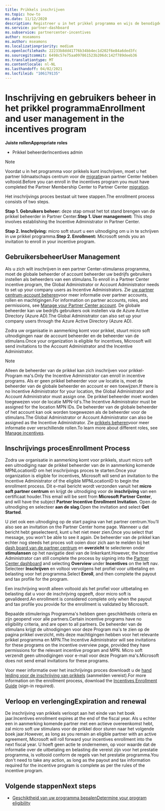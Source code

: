 ```yaml
---
title: Prikkels inschrijven
ms.topic: how-to
ms.date: 11/12/2020
description: Registreer u in het prikkel programma en wijs de benodigde rollen toe voor gebruikers beheer. In dit artikel wordt het inschrijvings proces beschreven.
ms.service: partner-dashboard
ms.subservice: partnercenter-incentives
author: mseamons
ms.author: mseamons
ms.localizationpriority: medium
ms.openlocfilehash: 22233b8dd41776b34bb4ec1d202f6e84a6ded3fc
ms.sourcegitcommit: 6498c57e75aa097861523b206dc142f789deeb36
ms.translationtype: MT
ms.contentlocale: nl-NL
ms.lasthandoff: 04/02/2021
ms.locfileid: "106179135"
---
```

# <a name="enrollment-and-user-management-in-the-incentives-program"></a><span data-ttu-id="09239-104">Inschrijving en gebruikers beheer in het prikkel programma</span><span class="sxs-lookup"><span data-stu-id="09239-104">Enrollment and user management in the incentives program</span></span>

<span data-ttu-id="09239-105">**Juiste rollen**</span><span class="sxs-lookup"><span data-stu-id="09239-105">**Appropriate roles**</span></span>

- <span data-ttu-id="09239-106">Prikkel beheerder</span><span class="sxs-lookup"><span data-stu-id="09239-106">Incentives admin</span></span>

>[!NOTE]
><span data-ttu-id="09239-107">Voordat u in het programma voor prikkels kunt inschrijven, moet u het partner lidmaatschaps centrum voor de [migratie](prepare-pmc-pc-migration.md)van partner Center hebben voltooid.</span><span class="sxs-lookup"><span data-stu-id="09239-107">Before you can enroll in the incentives program you must have completed the Partner Membership Center to Partner Center [migration](prepare-pmc-pc-migration.md).</span></span>

<span data-ttu-id="09239-108">Het inschrijvings proces bestaat uit twee stappen.</span><span class="sxs-lookup"><span data-stu-id="09239-108">The enrollment process consists of two steps.</span></span>

<span data-ttu-id="09239-109">**Stap 1. Gebruikers beheer:** deze stap omvat het tot stand brengen van de prikkel beheerder in Partner Center.</span><span class="sxs-lookup"><span data-stu-id="09239-109">**Step 1. User management:** This step involves establishing the Incentive Administrator in Partner Center.</span></span>

<span data-ttu-id="09239-110">**Stap 2. Inschrijving:** micro soft stuurt u een uitnodiging om u in te schrijven in uw prikkel programma.</span><span class="sxs-lookup"><span data-stu-id="09239-110">**Step 2. Enrollment:** Microsoft sends you an invitation to enroll in your incentive program.</span></span>

## <a name="user-management"></a><span data-ttu-id="09239-111">Gebruikersbeheer</span><span class="sxs-lookup"><span data-stu-id="09239-111">User Management</span></span>

<span data-ttu-id="09239-112">Als u zich wilt inschrijven in een partner Center-stimulanss programma, moet de globale beheerder of account beheerder uw bedrijfs gebruikers instellen als beheerders van een stimulans.</span><span class="sxs-lookup"><span data-stu-id="09239-112">To enroll in a Partner Center incentive program, the Global Administrator or Account Administrator needs to set up your company users as Incentive Administrators.</span></span> <span data-ttu-id="09239-113">Zie [uw partner centrum-account beheren](partner-center-account-setup.md)voor meer informatie over partner accounts, rollen en machtigingen.</span><span class="sxs-lookup"><span data-stu-id="09239-113">For information on partner accounts, roles, and permissions, see [Manage your Partner Center account](partner-center-account-setup.md).</span></span> <span data-ttu-id="09239-114">De globale beheerder kan uw bedrijfs gebruikers ook instellen via de Azure Active Directory (Azure AD).</span><span class="sxs-lookup"><span data-stu-id="09239-114">The Global Administrator can also set up your company users through the Azure Active Directory (Azure AD).</span></span>

<span data-ttu-id="09239-115">Zodra uw organisatie in aanmerking komt voor prikkel, stuurt micro soft uitnodigingen naar de account beheerder en de beheerder van de stimulans.</span><span class="sxs-lookup"><span data-stu-id="09239-115">Once your organization is eligible for incentives, Microsoft will send invitations to the Account Administrator and the Incentive Administrator.</span></span>

>[!NOTE]
><span data-ttu-id="09239-116">Alleen de beheerder van de prikkel kan zich inschrijven voor prikkel-Program ma's.</span><span class="sxs-lookup"><span data-stu-id="09239-116">Only the Incentive Administrator can enroll in incentive programs.</span></span> <span data-ttu-id="09239-117">Als er geen prikkel beheerder voor uw locatie is, moet de beheerder van de globale beheerder en account er een toewijzen.</span><span class="sxs-lookup"><span data-stu-id="09239-117">If there is no Incentive Administrator for your location, the Global Administrator and Account Administrator must assign one.</span></span> <span data-ttu-id="09239-118">De prikkel beheerder moet worden toegewezen voor de locatie MPN-Id's.</span><span class="sxs-lookup"><span data-stu-id="09239-118">The Incentive Administrator must be assigned for the location MPN IDs.</span></span> <span data-ttu-id="09239-119">De beheerder van de globale beheerder of het account kan ook worden toegewezen als de beheerder voor de stimulans.</span><span class="sxs-lookup"><span data-stu-id="09239-119">The Global Administrator or Account Administrator can also be assigned as the Incentive Administrator.</span></span> <span data-ttu-id="09239-120">Zie [prikkels beheren](permissions-overview.md#manage-incentives)voor meer informatie over verschillende rollen.</span><span class="sxs-lookup"><span data-stu-id="09239-120">To learn more about different roles, see [Manage incentives](permissions-overview.md#manage-incentives).</span></span>

## <a name="enrollment-process"></a><span data-ttu-id="09239-121">Inschrijvings proces</span><span class="sxs-lookup"><span data-stu-id="09239-121">Enrollment Process</span></span>

<span data-ttu-id="09239-122">Zodra uw organisatie in aanmerking komt voor prikkels, stuurt micro soft een uitnodiging naar de prikkel beheerder van de in aanmerking komende MPNLocationID om het inschrijvings proces te starten.</span><span class="sxs-lookup"><span data-stu-id="09239-122">Once your organization is eligible for incentives, Microsoft will send an invitation to the Incentive Administrator of the eligible MPNLocationID to begin the enrollment process.</span></span> <span data-ttu-id="09239-123">Dit e-mail bericht wordt verzonden vanuit het **micro soft partner centrum** en krijgt de uitnodiging voor de **inschrijving** van een certificaat houder.</span><span class="sxs-lookup"><span data-stu-id="09239-123">This email will be sent from **Microsoft Partner Center**, and will have the subject **Partner Incentive Enrollment Invitation**.</span></span> <span data-ttu-id="09239-124">Open de uitnodiging en selecteer **aan de slag**.</span><span class="sxs-lookup"><span data-stu-id="09239-124">Open the invitation and select **Get Started**.</span></span>

<span data-ttu-id="09239-125">U ziet ook een uitnodiging op de start pagina van het partner centrum.</span><span class="sxs-lookup"><span data-stu-id="09239-125">You’ll also see an invitation on the Partner Center home page.</span></span> <span data-ttu-id="09239-126">Wanneer u dat bericht hebt geselecteerd, kunt u het niet meer zien.</span><span class="sxs-lookup"><span data-stu-id="09239-126">Once you select that message, you won’t be able to see it again.</span></span> <span data-ttu-id="09239-127">De beheerder van de prikkel kan echter nog steeds het proces volt ooien door zich aan te melden bij het [dash board van de partner centrum](https://partner.microsoft.com/dashboard/) en **overzicht** te selecteren onder **stimulansen** op het navigatie deel van de linkerkant.</span><span class="sxs-lookup"><span data-stu-id="09239-127">However, the Incentive Administrator can still complete the process by signing into the [Partner Center dashboard](https://partner.microsoft.com/dashboard/) and selecting **Overview** under **Incentives** on the left nav.</span></span> <span data-ttu-id="09239-128">Selecteer **Inschrijven** en voltooi vervolgens het profiel voor uitbetaling en belasting voor het programma.</span><span class="sxs-lookup"><span data-stu-id="09239-128">Select **Enroll**, and then complete the payout and tax profile for the program.</span></span>

<span data-ttu-id="09239-129">Een inschrijving wordt alleen voltooid als het profiel voor uitbetaling en belasting dat u voor de inschrijving opgeeft, door micro soft is gevalideerd.</span><span class="sxs-lookup"><span data-stu-id="09239-129">An enrollment is considered complete only when the payout and tax profile you provide for the enrollment is validated by Microsoft.</span></span>

<span data-ttu-id="09239-130">Bepaalde stimulerings Programma's hebben geen geschiktheids criteria en zijn geopend voor alle partners.</span><span class="sxs-lookup"><span data-stu-id="09239-130">Certain incentive programs have no eligibility criteria, and are open to all partners.</span></span> <span data-ttu-id="09239-131">De beheerder van de stimulans krijgt de uitnodigingen voor deze Program ma's te zien op de pagina prikkel overzicht, mits deze machtigingen hebben voor het relevante prikkel programma en MPN.</span><span class="sxs-lookup"><span data-stu-id="09239-131">The Incentive Administrator will see invitations for these programs on the incentive overview page, provided they have permissions for the relevant incentive program and MPN.</span></span> <span data-ttu-id="09239-132">Micro soft verzendt geen uitnodigingen voor e-mail voor deze Program ma's.</span><span class="sxs-lookup"><span data-stu-id="09239-132">Microsoft does not send email invitations for these programs.</span></span>

<span data-ttu-id="09239-133">Voor meer informatie over het inschrijvings proces downloadt u de [hand leiding voor de inschrijving van prikkels](https://partner.microsoft.com/resources/detail/partner-center-incentives-enrollment-pdf) (aanmelden vereist).</span><span class="sxs-lookup"><span data-stu-id="09239-133">For more information on the enrollment process, download the [Incentives Enrollment Guide](https://partner.microsoft.com/resources/detail/partner-center-incentives-enrollment-pdf) (sign-in required).</span></span>

## <a name="expiration-and-renewal"></a><span data-ttu-id="09239-134">Verloop en verlenging</span><span class="sxs-lookup"><span data-stu-id="09239-134">Expiration and renewal</span></span>

<span data-ttu-id="09239-135">De inschrijving van prikkels verloopt aan het einde van het boek jaar.</span><span class="sxs-lookup"><span data-stu-id="09239-135">Incentives enrollment expires at the end of the fiscal year.</span></span> <span data-ttu-id="09239-136">Als u echter een in aanmerking komende partner met een actieve overeenkomst hebt, zal micro soft uw stimulans voor de prikkel door sturen naar het volgende boek jaar.</span><span class="sxs-lookup"><span data-stu-id="09239-136">However, as long as you remain an eligible partner with an active agreement, Microsoft will roll forward your incentives enrollment into the next fiscal year.</span></span> <span data-ttu-id="09239-137">U hoeft geen actie te ondernemen, op voor waarde dat de informatie over de uitbetaling en belasting die vereist zijn voor het prestatie programma, is voltooid conform de regels van het prestatie programma.</span><span class="sxs-lookup"><span data-stu-id="09239-137">You don't need to take any action, as long as the payout and tax information required for the incentive program is complete as per the rules of the incentive program.</span></span>

## <a name="next-steps"></a><span data-ttu-id="09239-138">Volgende stappen</span><span class="sxs-lookup"><span data-stu-id="09239-138">Next steps</span></span>

- [<span data-ttu-id="09239-139">Geschiktheid van uw programma bepalen</span><span class="sxs-lookup"><span data-stu-id="09239-139">Determine your program eligibility</span></span>](incentives-determined-your-program-eligibility.md)
